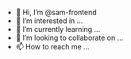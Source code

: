 - 👋 Hi, I’m @sam-frontend
- 👀 I’m interested in ...
- 🌱 I’m currently learning ...
- 💞️ I’m looking to collaborate on ...
- 📫 How to reach me ...

<!---
sam-frontend/sam-frontend is a ✨ special ✨ repository because its `README.md` (this file) appears on your GitHub profile.
You can click the Preview link to take a look at your changes.
--->
